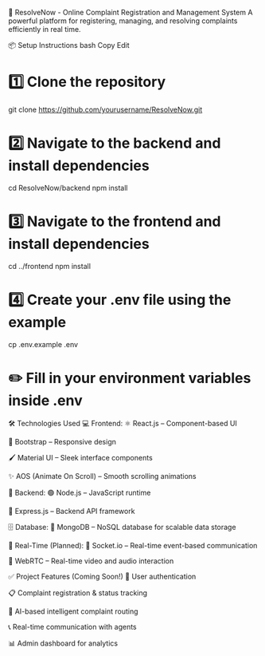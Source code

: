 🚀 ResolveNow - Online Complaint Registration and Management System
A powerful platform for registering, managing, and resolving complaints efficiently in real time.

📦 Setup Instructions
bash
Copy
Edit
# 1️⃣ Clone the repository
git clone https://github.com/yourusername/ResolveNow.git

# 2️⃣ Navigate to the backend and install dependencies
cd ResolveNow/backend
npm install

# 3️⃣ Navigate to the frontend and install dependencies
cd ../frontend
npm install

# 4️⃣ Create your .env file using the example
cp .env.example .env
# ✏️ Fill in your environment variables inside .env
🛠️ Technologies Used
💻 Frontend:
⚛️ React.js – Component-based UI

🎨 Bootstrap – Responsive design

🖌️ Material UI – Sleek interface components

✨ AOS (Animate On Scroll) – Smooth scrolling animations

🧠 Backend:
🟢 Node.js – JavaScript runtime

🔧 Express.js – Backend API framework

🗄️ Database:
🍃 MongoDB – NoSQL database for scalable data storage

🔴 Real-Time (Planned):
📡 Socket.io – Real-time event-based communication

🎥 WebRTC – Real-time video and audio interaction

✅ Project Features (Coming Soon!)
🔐 User authentication

📋 Complaint registration & status tracking

🧠 AI-based intelligent complaint routing

📞 Real-time communication with agents

📊 Admin dashboard for analytics

